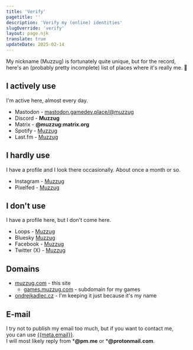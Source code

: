 ```yaml
---
title: 'Verify'
pagetitle: ''
description: 'Verify my (online) identities'
slugOverride: 'verify'
layout: page.njk
translate: true
updateDate: 2025-02-14
---
```

My nickname (Muzzug) is fortunately quite unique, but for the record, here's an (probably pretty incomplete) list of places where it's really me. 🙂

## I actively use
I'm active here, almost every day.
- Mastodon - [mastodon.gamedev.place/@muzzug](https://mastodon.gamedev.place/@muzzug)
- Discord - **Muzzug**
- Matrix - **@muzzug:matrix.org**
- Spotify - [Muzzug](https://open.spotify.com/user/muzzug)
- Last.fm - [Muzzug](https://www.last.fm/user/Muzzug)

## I hardly use
I have a profile and I look there occasionally. About once a month or so.
- Instagram - [Muzzug](https://www.instagram.com/muzzug/)
- Pixelfed - [Muzzug](https://pixelfed.social/muzzug)

## I don't use
I have a profile here, but I don't come here.
- Loops - [Muzzug](https://loops.video/@Muzzug)
- Bluesky [Muzzug](https://bsky.app/profile/muzzug.bsky.social)
- Facebook - [Muzzug](https://www.facebook.com/muzzug)
- Twitter (X) - [Muzzug](https://x.com/Muzzug)

## Domains
- [muzzug.com](https://muzzug.com) - this site
    - [games.muzzug.com](https://games.muzzug.com) - subdomain for my games
- [ondrejkadlec.cz](https://ondrejkadlec.cz) - I'm keeping it just because it's my name

## E-mail
I try not to publish my email too much, but if you want to contact me, you can use [{{meta.email}}](mailto:{{meta.email}}).  
I will most likely reply from ***@pm.me** or ***@protonmail.com**.

<!-- <p class="date-changed">naposledy upraveno {{ updateDate | localizedDate(lang) }}</p> -->

